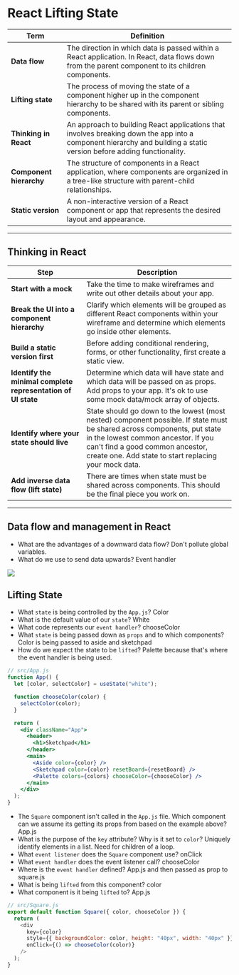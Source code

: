 # React Lifting State

| Term | Definition |
| ---- | ---------- |
| __Data flow__ | The direction in which data is passed within a React application. In React, data flows down from the parent component to its children components. |
| __Lifting state__ | The process of moving the state of a component higher up in the component hierarchy to be shared with its parent or sibling components. |
| __Thinking in React__ | An approach to building React applications that involves breaking down the app into a component hierarchy and building a static version before adding functionality. |
| __Component hierarchy__ | The structure of components in a React application, where components are organized in a tree-like structure with parent-child relationships. |
| __Static version__ | A non-interactive version of a React component or app that represents the desired layout and appearance. |

---

## Thinking in React

| Step | Description |
| ---- | ---------- |
| __Start with a mock__ | Take the time to make wireframes and write out other details about your app. |
| __Break the UI into a component hierarchy__ | Clarify which elements will be grouped as different React components within your wireframe and determine which elements go inside other elements. |
| __Build a static version first__ | Before adding conditional rendering, forms, or other functionality, first create a static view. |
| __Identify the minimal complete representation of UI state__ | Determine which data will have state and which data will be passed on as props. Add props to your app. It's ok to use some mock data/mock array of objects. |
| __Identify where your state should live__ | State should go down to the lowest (most nested) component possible. If state must be shared across components, put state in the lowest common ancestor. If you can't find a good common ancestor, create one. Add state to start replacing your mock data. |
| __Add inverse data flow (lift state)__ | There are times when state must be shared across components. This should be the final piece you work on. |

---

## Data flow and management in React

- What are the advantages of a downward data flow? Don't pollute global variables.
- What do we use to send data upwards? Event handler

![](./images/lift-state.png)

## Lifting State

- What `state` is being controlled by the `App.js`? Color
- What is the default value of our `state`? White
- What code represents our `event handler`? chooseColor
- What `state` is being passed down as `props` and to which components? Color is being passed to aside and sketchpad
- How do we expect the state to be `lifted`? Palette because that's where the event handler is being used.

```jsx
// src/App.js
function App() {
  let [color, selectColor] = useState("white");

  function chooseColor(color) {
    selectColor(color);
  }

  return (
    <div className="App">
      <header>
        <h1>Sketchpad</h1>
      </header>
      <main>
        <Aside color={color} />
        <Sketchpad color={color} resetBoard={resetBoard} />
        <Palette colors={colors} chooseColor={chooseColor} />
      </main>
    </div>
  );
}
```

- The `Square` component isn't called in the `App.js` file. Which component can we assume its getting its props from based on the example above? App.js
- What is the purpose of the `key` attribute? Why is it set to `color`? Uniquely identify elements in a list. Need for children of a loop.
- What `event listener` does the `Square` component use? onClick
- What `event handler` does the event listener call? chooseColor
- Where is the `event handler` defined? App.js and then passed as prop to square.js
- What is being `lifted` from this component? color
- What component is it being `lifted` to? App.js

```js
// src/Square.js
export default function Square({ color, chooseColor }) {
  return (
    <div
      key={color}
      style={{ backgroundColor: color, height: "40px", width: "40px" }}
      onClick={() => chooseColor(color)}
    />
  );
}
```
